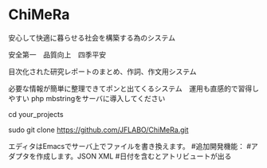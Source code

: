 # ChiMeRa
安心して快適に暮らせる社会を構築する為のシステム　

安全第一　品質向上　四季平安

目次化された研究レポートのまとめ、作詞、作文用システム

必要な情報が簡単に整理できてポンと出てくるシステム　運用も直感的で習得しやすい
php mbstringをサーバに導入してください

cd your_projects

sudo git clone https://github.com/JFLABO/ChiMeRa.git

エディタはEmacsでサーバ上でファイルを書き換えます。
#追加開発機能：
#アダプタを作成します。JSON XML
#日付を含むとアトリビュートが出る

​
